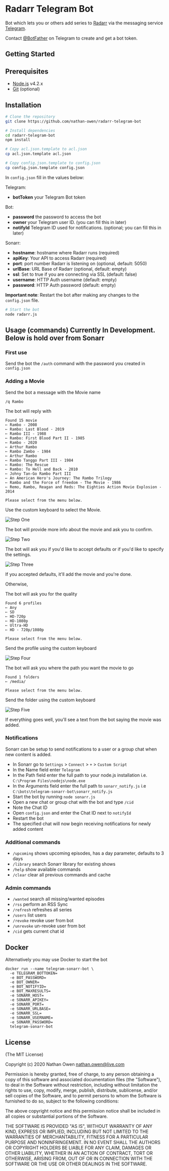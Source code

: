 

# Radarr Telegram Bot

Bot which lets you or others add series to [Radarr](https://radarr.video/) via the messaging service [Telegram](https://telegram.org/).

Contact [@BotFather](http://telegram.me/BotFather) on Telegram to create and get a bot token.

Getting Started
---------------

## Prerequisites
- [Node.js](http://nodejs.org) v4.2.x
- [Git](https://git-scm.com/downloads) (optional)

## Installation

```bash
# Clone the repository
git clone https://github.com/nathan-owen/radarr-telegram-bot
```

```bash
# Install dependencies
cd radarr-telegram-bot
npm install
```

```bash
# Copy acl.json.template to acl.json
cp acl.json.template acl.json
```

```bash
# Copy config.json.template to config.json
cp config.json.template config.json
```

In `config.json` fill in the values below:

Telegram:
- **botToken** your Telegram Bot token

Bot:
- **password** the password to access the bot
- **owner** your Telegram user ID. (you can fill this in later)
- **notifyId** Telegram ID used for notifications. (optional; you can fill this in later)

Sonarr:
- **hostname**: hostname where Radarr runs (required)
- **apiKey**: Your API to access Radarr (required)
- **port**: port number Radarr is listening on (optional, default: 5050)
- **urlBase**: URL Base of Radarr (optional, default: empty)
- **ssl**: Set to true if you are connecting via SSL (default: false)
- **username**: HTTP Auth username (default: empty)
- **password**: HTTP Auth password (default: empty)

**Important note**: Restart the bot after making any changes to the `config.json` file.

```bash
# Start the bot
node radarr.js
```

## Usage (commands) Currently In Development. Below is hold over from Sonarr

### First use
Send the bot the `/auth` command with the password you created in `config.json`

### Adding a Movie

Send the bot a message with the Movie name

`/q Rambo`

The bot will reply with

```
Found 15 movie 
➸ Rambo - 2008
➸ Rambo: Last Blood - 2019 
➸ Rambo III - 1988
➸ Rambo: First Blood Part II - 1985 
➸ Rambo - 2020 
➸ Arthur Rambo 
➸ Rambo Zambo - 1984 
➸ Arthur Rambo 
➸ Rambo Tanggo Part III - 1984 
➸ Rambo: The Rescue 
➸ Rambo: To Hell and Back - 2010 
➸ Johny Tan-Go Rambo Part III 
➸ An American Hero's Journey: The Rambo Trilogy 
➸ Rambo and the Force of freedom - The Movie - 1986 
➸ Remo, Rambo, Reagan and Reds: The Eighties Action Movie Explosion - 2014 

Please select from the menu below.
```

Use the custom keyboard to select the Movie.

![Step One](https://raw.githubusercontent.com/nathan-owen/telegram-radarr-bot/master/examples/step_1.jpg)

The bot will provide more info about the movie and ask you to confirm.

![Step Two](https://raw.githubusercontent.com/nathan-owen/telegram-radarr-bot/master/examples/step_2.jpg)

The bot will ask you if you'd like to accept defaults or if you'd like to specify the settings.

![Step Three](https://raw.githubusercontent.com/nathan-owen/telegram-radarr-bot/master/examples/step_3.jpg)

If you accepted defaults, it'll add the movie and you're done.

Otherwise,

The bot will ask you for the quality

```
Found 6 profiles
➸ Any
➸ SD
➸ HD-720p
➸ HD-1080p
➸ Ultra-HD
➸ HD - 720p/1080p

Please select from the menu below.
```

Send the profile using the custom keyboard

![Step Four](https://raw.githubusercontent.com/nathan-owen/telegram-radarr-bot/master/examples/step_4.jpg)

The bot will ask you where the path you want the movie to go

```
Found 1 folders
➸ /media/

Please select from the menu below.
```

Send the folder using the custom keyboard

![Step Five](https://raw.githubusercontent.com/nathan-owen/telegram-radarr-bot/master/examples/step_5.jpg)


If everything goes well, you'll see a text from the bot saying the movie was added.

### Notifications
Sonarr can be setup to send notifications to a user or a group chat when new content is added.  

* In Sonarr go to `Settings` > `Connect` > `+` > `Custom Script`
* In the Name field enter `Telegram`
* In the Path field enter the full path to your node.js installation i.e. `C:\Program Files\nodejs\node.exe`
* In the Arguments field enter the full path to `sonarr_notify.js` i.e `C:\bots\telegram-sonarr-bot\sonarr_notify.js`
* Start the bot by running `node sonarr.js`
* Open a new chat or group chat with the bot and type `/cid` 
* Note the Chat ID
* Open `config.json` and enter the Chat ID next to `notifyId`
* Restart the bot
* The specified chat will now begin receiving notifications for newly added content


### Additional commands
* `/upcoming` shows upcoming episodes, has a day parameter, defaults to 3 days
* `/library` search Sonarr library for existing shows
* `/help` show available commands
* `/clear` clear all previous commands and cache

### Admin commands
* `/wanted` search all missing/wanted episodes
* `/rss` perform an RSS Sync
* `/refresh` refreshes all series
* `/users` list users
* `/revoke` revoke user from bot
* `/unrevoke` un-revoke user from bot
* `/cid` gets current chat id

## Docker
Alternatively you may use Docker to start the bot
```
docker run --name telegram-sonarr-bot \
  -e TELEGRAM_BOTTOKEN=
  -e BOT_PASSWORD=
  -e BOT_OWNER=
  -e BOT_NOTIFYID=
  -e BOT_MAXRESULTS=
  -e SONARR_HOST=
  -e SONARR_APIKEY=
  -e SONARR_PORT=
  -e SONARR_URLBASE=
  -e SONARR_SSL=
  -e SONARR_USERNAME=
  -e SONARR_PASSWORD=
  telegram-sonarr-bot
```
<!-- 
**Prebuilt** Docker image for this bot can be found [here](https://hub.docker.com/r/subzero79/docker-telegram-sonarr-bot) -->

## License
(The MIT License)

Copyright (c) 2020 Nathan Owen <nathan.owen@live.com>

Permission is hereby granted, free of charge, to any person obtaining
a copy of this software and associated documentation files (the
"Software"), to deal in the Software without restriction, including
without limitation the rights to use, copy, modify, merge, publish,
distribute, sublicense, and/or sell copies of the Software, and to
permit persons to whom the Software is furnished to do so, subject to
the following conditions:

The above copyright notice and this permission notice shall be
included in all copies or substantial portions of the Software.

THE SOFTWARE IS PROVIDED "AS IS", WITHOUT WARRANTY OF ANY KIND,
EXPRESS OR IMPLIED, INCLUDING BUT NOT LIMITED TO THE WARRANTIES OF
MERCHANTABILITY, FITNESS FOR A PARTICULAR PURPOSE AND
NONINFRINGEMENT. IN NO EVENT SHALL THE AUTHORS OR COPYRIGHT HOLDERS BE
LIABLE FOR ANY CLAIM, DAMAGES OR OTHER LIABILITY, WHETHER IN AN ACTION
OF CONTRACT, TORT OR OTHERWISE, ARISING FROM, OUT OF OR IN CONNECTION
WITH THE SOFTWARE OR THE USE OR OTHER DEALINGS IN THE SOFTWARE.
